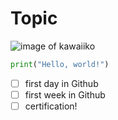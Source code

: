 # Topic 

![image of kawaiiko](https://m.media-amazon.com/images/I/61qmGOJz7IL._AC_UF1000,1000_QL80_.jpg)

``` python
print("Hello, world!")
```

- [ ] first day in Github
- [ ] first week in Github
- [ ] certification!
